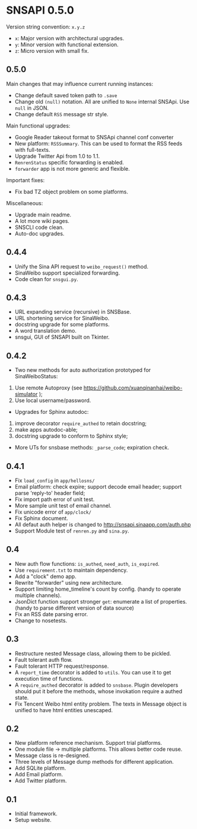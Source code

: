 SNSAPI 0.5.0
============

Version string convention: `x.y.z`

   * `x`: Major version with architectural upgrades. 
   * `y`: Minor version with functional extension. 
   * `z`: Micro version with small fix. 

0.5.0
-----

Main changes that may influence current running instances:

   * Change default saved token path to `.save`
   * Change old `(null)` notation. 
   All are unified to `None` internal SNSApi.
   Use `null` in JSON.
   * Change default `RSS` message str style.

Main functional upgrades:

   * Google Reader takeout format to SNSApi channel conf converter
   * New platform: `RSSSummary`. 
   This can be used to format the RSS feeds with full-texts.
   * Upgrade Twitter Api from 1.0 to 1.1.
   * `RenrenStatus` specific forwarding is enabled.
   * `forwarder` app is not more generic and flexible.

Important fixes:

   * Fix bad TZ object problem on some platforms.

Miscellaneous:

   * Upgrade main readme.
   * A lot more wiki pages.
   * SNSCLI code clean.
   * Auto-doc upgrades.

0.4.4
-----

   * Unify the Sina API request to `weibo_request()` method. 
   * SinaWeibo support specialized forwarding. 
   * Code clean for `snsgui.py`. 

0.4.3
-----

   * URL expanding service (recursive) in SNSBase.
   * URL shortening service for SinaWeibo.
   * docstring upgrade for some platforms. 
   * A word translation demo. 
   * snsgui, GUI of SNSAPI built on Tkinter.

0.4.2
-----

   * Two new methods for auto authorization prototyped for SinaWeiboStatus:
   1) Use remote Autoproxy (see https://github.com/xuanqinanhai/weibo-simulator );
   2) Use local username/password. 
   * Upgrades for Sphinx autodoc:
   1) improve decorator `require_authed` to retain docstring; 
   2) make apps autodoc-able;
   3) docstring upgrade to conform to Sphinx style;
   * More UTs for snsbase methods: `_parse_code`; expiration check. 

0.4.1
-----

   * Fix `load_config` in `app/hellosns/`
   * Email platform: check expire;
   support decode email header; 
   support parse 'reply-to' header field;
   * Fix import path error of unit test.
   * More sample unit test of email channel. 
   * Fix unicode error of `app/clock/`
   * Fix Sphinx document. 
   * All defaut auth helper is changed to http://snsapi.sinaapp.com/auth.php
   * Support Module test of `renren.py` and `sina.py`. 


0.4
----

   * New auth flow functions: `is_authed`, `need_auth`, `is_expired`. 
   * Use `requirement.txt` to maintain dependency. 
   * Add a "clock" demo app. 
   * Rewrite "forwarder" using new architecture. 
   * Support limiting home_timeline's count by config. (handy to operate multiple channels). 
   * JsonDict function support stronger `get`: enumerate a list of properties. (handy to parse different version of data source)
   * Fix an RSS date parsing error. 
   * Change to nosetests. 

0.3
---

   * Restructure nested Message class, allowing them to be pickled. 
   * Fault tolerant auth flow. 
   * Fault tolerant HTTP request/response. 
   * A `report_time` decorator is added to `utils`. 
   You can use it to get execution time of functions. 
   * A `require_authed` decorator is added to `snsbase`. 
   Plugin developers should put it before the methods, 
   whose invokation require a authed state. 
   * Fix Tencent Weibo html entity problem. 
   The texts in Message object is unified to have html entities unescaped. 

0.2
---

   * New platform reference mechanism. 
   Support trial platforms. 
   * One module file -> multiple platforms. 
   This allows better code reuse. 
   * Message class is re-designed. 
   * Three levels of Message dump methods for different application. 
   * Add SQLite platform. 
   * Add Email platform. 
   * Add Twitter platform. 

0.1
---

   * Initial framework. 
   * Setup website. 
